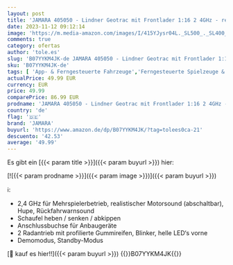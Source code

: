 ```yaml
---
layout: post
title: 'JAMARA 405050 - Lindner Geotrac mit Frontlader 1:16 2 4GHz - realistischer Motorsound  abschaltbar   Rückfahrwarnsound  Hupe  2 Radantrieb  helle LED‘s vorne  Blinker  Demofunktion  rot'
date: 2023-11-12 09:12:14
image: 'https://m.media-amazon.com/images/I/415YJysr04L._SL500_._SL400_.jpg'
comments: true
category: ofertas
author: 'tole.es'
slug: 'B07YYKM4JK-de JAMARA 405050 - Lindner Geotrac mit Frontlader 1:16 2 4GHz...'
sku: 'B07YYKM4JK-de'
tags: [ 'App- & Ferngesteuerte Fahrzeuge','Ferngesteuerte Spielzeuge & Zubehör','Spielzeug','jamara','🇩🇪', ]
actualPrice: 49.99 EUR
currency: EUR
price: 49.99
comparePrice: 86.99 EUR
prodname: 'JAMARA 405050 - Lindner Geotrac mit Frontlader 1:16 2 4GHz - realistischer Motorsound  abschaltbar   Rückfahrwarnsound  Hupe  2 Radantrieb  helle LED‘s vorne  Blinker  Demofunktion  rot'
country: 'de'
flag: '🇩🇪'
brand: 'JAMARA'
buyurl: 'https://www.amazon.de/dp/B07YYKM4JK/?tag=tolees0ca-21'
descuento: '42.53'
average: '49.99'
---
```


Es gibt ein [{{< param title >}}]({{< param buyurl >}}) hier:

[![{{< param prodname >}}]({{< param image >}})]({{< param buyurl >}})

ℹ️:

- 2,4 GHz für Mehrspielerbetrieb, realistischer Motorsound (abschaltbar), Hupe, Rückfahrwarnsound
- Schaufel heben / senken / abkippen
- Anschlussbuchse für Anbaugeräte
- 2 Radantrieb mit profilierte Gummireifen, Blinker, helle LED‘s vorne
- Demomodus, Standby-Modus

[🛒 kauf es hier!!]({{< param buyurl >}})
{{<world>}}B07YYKM4JK{{</world>}}
